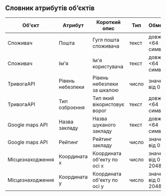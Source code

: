 ## Словник атрибутів об’єктів

| Об'єкт                     | Атрибут          | Короткий опис              | Тип        | Обмеження                |
|----------------------------|------------------|----------------------------|------------|--------------------------|
| Споживач                   | Пошта            | Гугл пошта споживача       | текст      | довжина <64 символів     |
| Споживач                   | Ім'я             | Ім'я користувача           | текст      | довжина <64 символів     |
| ТривогаAPI                 | Рівень небезпеки | Рівень небезпеки за шкалою | число      | значення від 0 до 5      |
| ТривогаAPI                 | Тип озброєння    | Тип який вікористовує ворог| текст       | довжина <64 символів     |
| Google maps API            | Назва закладу    | Назва шуканого закладу     | текст      | довжина <64 символів     |
| Google maps API            | Рейтинг          | Рейтинг закладу            | число      | значення від 0 до 5      |
| Місцезнаходження           | Координата х     | Координата об'екту по осі х| число      | значення від 0 до 2048   |
| Місцезнаходження           | Координата у     | Координата об'екту по осі у| число      | значення від 0 до 2048   |



